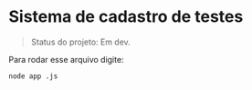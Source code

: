 <h1>Sistema de cadastro de testes</h1>

> Status do projeto: Em dev.

Para rodar esse arquivo digite:

```
node app .js
```
